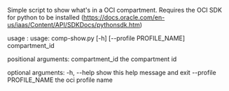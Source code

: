 Simple script to show what's in a OCI compartment. 
Requires the OCI SDK for python to be installed (https://docs.oracle.com/en-us/iaas/Content/API/SDKDocs/pythonsdk.htm)

usage :
usage: comp-show.py [-h] [--profile PROFILE_NAME] compartment_id

positional arguments:
  compartment_id        the compartment id

optional arguments:
  -h, --help            show this help message and exit
  --profile PROFILE_NAME
                        the oci profile name